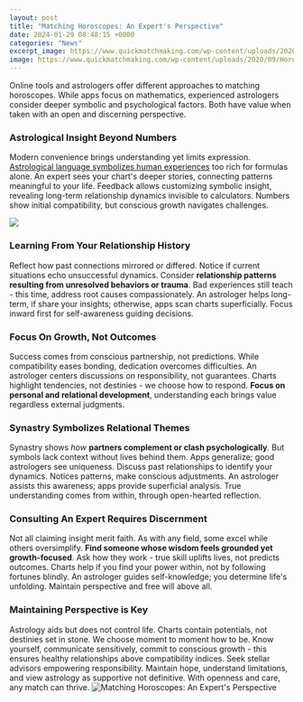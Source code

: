 ```yaml
---
layout: post
title: "Matching Horoscopes: An Expert's Perspective"
date: 2024-01-29 08:48:15 +0000
categories: "News"
excerpt_image: https://www.quickmatchmaking.com/wp-content/uploads/2020/09/Horoscope-Matching-Form.jpg
image: https://www.quickmatchmaking.com/wp-content/uploads/2020/09/Horoscope-Matching-Form.jpg
---
```


Online tools and astrologers offer different approaches to matching horoscopes. While apps focus on mathematics, experienced astrologers consider deeper symbolic and psychological factors. Both have value when taken with an open and discerning perspective.
### Astrological Insight Beyond Numbers  
Modern convenience brings understanding yet limits expression. [Astrological language symbolizes human experiences](https://store.fi.io.vn/collection/puppy) too rich for formulas alone. An expert sees your chart's deeper stories, connecting patterns meaningful to your life. Feedback allows customizing symbolic insight, revealing long-term relationship dynamics invisible to calculators. Numbers show initial compatibility, but conscious growth navigates challenges.

![](https://i.pinimg.com/originals/7b/84/51/7b845177043d0ad12ba59aacf3951021.png)
### Learning From Your Relationship History
Reflect how past connections mirrored or differed. Notice if current situations echo unsuccessful dynamics. Consider **relationship patterns resulting from unresolved behaviors or trauma**. Bad experiences still teach - this time, address root causes compassionately. An astrologer helps long-term, if share your insights; otherwise, apps scan charts superficially. Focus inward first for self-awareness guiding decisions.
### Focus On Growth, Not Outcomes  
Success comes from conscious partnership, not predictions. While compatibility eases bonding, dedication overcomes difficulties. An astrologer centers discussions on responsibility, not guarantees. Charts highlight tendencies, not destinies - we choose how to respond. **Focus on personal and relational development**, understanding each brings value regardless external judgments. 
### Synastry Symbolizes Relational Themes
Synastry shows *how* **partners complement or clash psychologically**. But symbols lack context without lives behind them. Apps generalize; good astrologers see uniqueness. Discuss past relationships to identify your dynamics. Notices patterns, make conscious adjustments. An astrologer assists this awareness; apps provide superficial analysis. True understanding comes from within, through open-hearted reflection.
### Consulting An Expert Requires Discernment
Not all claiming insight merit faith. As with any field, some excel while others oversimplify. **Find someone whose wisdom feels grounded yet growth-focused**. Ask how they work - true skill uplifts lives, not predicts outcomes. Charts help if you find your power within, not by following fortunes blindly. An astrologer guides self-knowledge; you determine life's unfolding. Maintain perspective and free will above all.
### Maintaining Perspective is Key  
Astrology aids but does not control life. Charts contain potentials, not destinies set in stone. We choose moment to moment how to be. Know yourself, communicate sensitively, commit to conscious growth - this ensures healthy relationships above compatibility indices. Seek stellar advisors empowering responsibility. Maintain hope, understand limitations, and view astrology as supportive not definitive. With openness and care, any match can thrive.
![Matching Horoscopes: An Expert's Perspective](https://www.quickmatchmaking.com/wp-content/uploads/2020/09/Horoscope-Matching-Form.jpg)